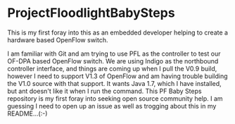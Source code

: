 # ProjectFloodlightBabySteps
This is my first foray into this as an embedded developer helping to create a hardware based OpenFlow switch.

I am familiar with Git and am trying to use PFL as the controller to test our OF-DPA based OpenFlow switch.  We are using Indigo as the northbound controller interface, and things are coming up when I pull the V0.9 build, however I need to support V1.3 of OpenFlow and am having trouble building the V1.0 source with that support.  It wants Java 1.7, which I have installed, but ant doesn't like it when I run the command.  This PF Baby Steps repository is my first foray into seeking open source community help.  I am guessing I need to open up an issue as well as trogging about this in my README...(:-)
